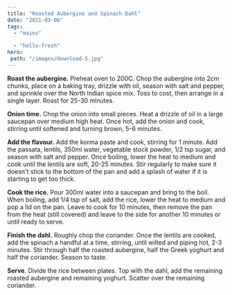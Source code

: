 ```yaml
---
title: "Roasted Aubergine and Spinach Dahl"
date: "2021-03-06"
tags: 
  - "mains"
 
  - "hello-fresh"
hero: 
 path: "/images/download-5.jpg"
---
```


**Roast the aubergine.** Preheat oven to 200C. Chop the aubergine into 2cm chunks, place on a baking tray, drizzle with oil, season with salt and pepper, and sprinkle over the North Indian spice mix. Toss to cost, then arrange in a single layer. Roast for 25-30 minutes.

**Onion time.** Chop the onion into small pieces. Heat a drizzle of oil in a large saucepan over medium high heat. Once hot, add the onion and cook, stirring until softened and turning brown, 5-6 minutes.

**Add the flavour.** Add the korma paste and cook, stirring for 1 minute. Add the passata, lentils, 350ml water, vegetable stock powder, 1/2 tsp sugar, and season with salt and pepper. Once boiling, lower the heat to medium and cook until the lentils are soft, 20-25 minutes. Stir regularly to make sure it doesn't stick to the bottom of the pan and add a splash of water if it is starting to get too thick.

**Cook the rice.** Pour 300ml water into a saucepan and bring to the boil. When boiling, add 1/4 tsp of salt, add the rice, lower the heat to medium and pop a lid on the pan. Leave to cook for 10 minutes, then remove the pan from the heat (still covered) and leave to the side for another 10 minutes or until ready to serve.

**Finish the dahl.** Roughly chop the coriander. Once the lentils are cooked, add the spinach a handful at a time, stirring, until wilted and piping hot, 2-3 minutes. Stir through half the roasted aubergine, half the Greek yoghurt and half the coriander. Season to taste.

**Serve**. Divide the rice between plates. Top with the dahl, add the remaining roasted aubergine and remaining yoghurt. Scatter over the remaining coriander.
